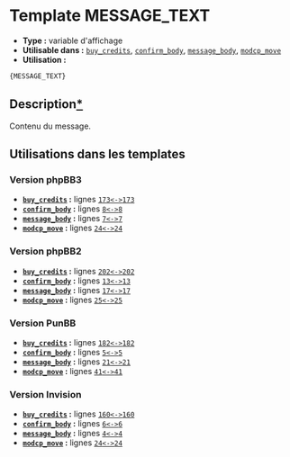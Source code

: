 # Template MESSAGE_TEXT
* __Type :__ variable d'affichage
* __Utilisable dans :__ [`buy_credits`](../tpl/buy_credits.md#readme), [`confirm_body`](../tpl/confirm_body.md#readme), [`message_body`](../tpl/message_body.md#readme), [`modcp_move`](../tpl/modcp_move.md#readme)
* __Utilisation :__

```html
{MESSAGE_TEXT}
```

## Description[*](https://fa-tvars.appspot.com/var/MESSAGE_TEXT)
Contenu du message.

## Utilisations dans les templates

### Version phpBB3
* __[`buy_credits`](../tpl/buy_credits.md#readme) :__ lignes [`173`](../src/prosilver/buy_credits.tpl#L173)[`<->`](../src/prosilver/buy_credits.tpl#L173-L173)[`173`](../src/prosilver/buy_credits.tpl#L173)
* __[`confirm_body`](../tpl/confirm_body.md#readme) :__ lignes [`8`](../src/prosilver/confirm_body.tpl#L8)[`<->`](../src/prosilver/confirm_body.tpl#L8-L8)[`8`](../src/prosilver/confirm_body.tpl#L8)
* __[`message_body`](../tpl/message_body.md#readme) :__ lignes [`7`](../src/prosilver/message_body.tpl#L7)[`<->`](../src/prosilver/message_body.tpl#L7-L7)[`7`](../src/prosilver/message_body.tpl#L7)
* __[`modcp_move`](../tpl/modcp_move.md#readme) :__ lignes [`24`](../src/prosilver/modcp_move.tpl#L24)[`<->`](../src/prosilver/modcp_move.tpl#L24-L24)[`24`](../src/prosilver/modcp_move.tpl#L24)

### Version phpBB2
* __[`buy_credits`](../tpl/buy_credits.md#readme) :__ lignes [`202`](../src/subsilver/buy_credits.tpl#L202)[`<->`](../src/subsilver/buy_credits.tpl#L202-L202)[`202`](../src/subsilver/buy_credits.tpl#L202)
* __[`confirm_body`](../tpl/confirm_body.md#readme) :__ lignes [`13`](../src/subsilver/confirm_body.tpl#L13)[`<->`](../src/subsilver/confirm_body.tpl#L13-L13)[`13`](../src/subsilver/confirm_body.tpl#L13)
* __[`message_body`](../tpl/message_body.md#readme) :__ lignes [`17`](../src/subsilver/message_body.tpl#L17)[`<->`](../src/subsilver/message_body.tpl#L17-L17)[`17`](../src/subsilver/message_body.tpl#L17)
* __[`modcp_move`](../tpl/modcp_move.md#readme) :__ lignes [`25`](../src/subsilver/modcp_move.tpl#L25)[`<->`](../src/subsilver/modcp_move.tpl#L25-L25)[`25`](../src/subsilver/modcp_move.tpl#L25)

### Version PunBB
* __[`buy_credits`](../tpl/buy_credits.md#readme) :__ lignes [`182`](../src/punbb/buy_credits.tpl#L182)[`<->`](../src/punbb/buy_credits.tpl#L182-L182)[`182`](../src/punbb/buy_credits.tpl#L182)
* __[`confirm_body`](../tpl/confirm_body.md#readme) :__ lignes [`5`](../src/punbb/confirm_body.tpl#L5)[`<->`](../src/punbb/confirm_body.tpl#L5-L5)[`5`](../src/punbb/confirm_body.tpl#L5)
* __[`message_body`](../tpl/message_body.md#readme) :__ lignes [`21`](../src/punbb/message_body.tpl#L21)[`<->`](../src/punbb/message_body.tpl#L21-L21)[`21`](../src/punbb/message_body.tpl#L21)
* __[`modcp_move`](../tpl/modcp_move.md#readme) :__ lignes [`41`](../src/punbb/modcp_move.tpl#L41)[`<->`](../src/punbb/modcp_move.tpl#L41-L41)[`41`](../src/punbb/modcp_move.tpl#L41)

### Version Invision
* __[`buy_credits`](../tpl/buy_credits.md#readme) :__ lignes [`160`](../src/invision/buy_credits.tpl#L160)[`<->`](../src/invision/buy_credits.tpl#L160-L160)[`160`](../src/invision/buy_credits.tpl#L160)
* __[`confirm_body`](../tpl/confirm_body.md#readme) :__ lignes [`6`](../src/invision/confirm_body.tpl#L6)[`<->`](../src/invision/confirm_body.tpl#L6-L6)[`6`](../src/invision/confirm_body.tpl#L6)
* __[`message_body`](../tpl/message_body.md#readme) :__ lignes [`4`](../src/invision/message_body.tpl#L4)[`<->`](../src/invision/message_body.tpl#L4-L4)[`4`](../src/invision/message_body.tpl#L4)
* __[`modcp_move`](../tpl/modcp_move.md#readme) :__ lignes [`24`](../src/invision/modcp_move.tpl#L24)[`<->`](../src/invision/modcp_move.tpl#L24-L24)[`24`](../src/invision/modcp_move.tpl#L24)


